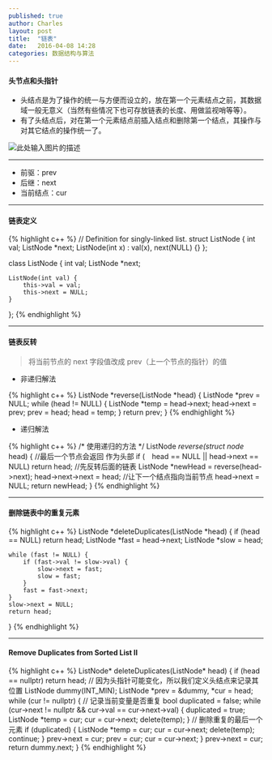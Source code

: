 ```yaml
---
published: true
author: Charles
layout: post
title:  "链表"
date:   2016-04-08 14:28
categories: 数据结构与算法
---
```


#### 头节点和头指针
- 头结点是为了操作的统一与方便而设立的，放在第一个元素结点之前，其数据域一般无意义（当然有些情况下也可存放链表的长度、用做监视哨等等）。
- 有了头结点后，对在第一个元素结点前插入结点和删除第一个结点，其操作与对其它结点的操作统一了。

![此处输入图片的描述][1]

----------

- 前驱：prev
- 后继：next
- 当前结点：cur

----------


#### 链表定义

{% highlight c++ %}
// Definition for singly-linked list.
struct ListNode {
    int val;
    ListNode *next;
    ListNode(int x) : val(x), next(NULL) {}
};

class ListNode {
    int val;
    ListNode *next;

    ListNode(int val) {
        this->val = val;
        this->next = NULL;
    }
};
{% endhighlight %}


----------


#### 链表反转

> 将当前节点的 next 字段值改成 prev（上一个节点的指针）的值

- 非递归解法

{% highlight c++ %}
ListNode *reverse(ListNode *head) {
    ListNode *prev = NULL;
    while (head != NULL) {
        ListNode *temp = head->next;
        head->next = prev;
        prev = head;
        head = temp;
    }
    return prev;
}
{% endhighlight %}

- 递归解法

{% highlight c++ %}
/* 使用递归的方法 */
ListNode *reverse(struct node* head) {
    //最后一个节点会返回 作为头部
    if (　head == NULL || head->next == NULL) return head;
    //先反转后面的链表
    ListNode  *newHead = reverse(head->next);
    head->next->next = head; //让下一个结点指向当前节点
    head->next = NULL;
    return newHead;
}
{% endhighlight %}


----------

#### 删除链表中的重复元素

{% highlight c++ %}
ListNode *deleteDuplicates(ListNode *head) {
    if (head == NULL) return head;
    ListNode *fast = head->next;
    ListNode *slow = head;

    while (fast != NULL) {
        if (fast->val != slow->val) {
            slow->next = fast;
            slow = fast;
        }
        fast = fast->next;
    }
    slow->next = NULL;
    return head;
}
{% endhighlight %}

----------

#### Remove Duplicates from Sorted List II

{% highlight c++ %}
ListNode* deleteDuplicates(ListNode* head) {
    if (head == nullptr) return head;
    // 因为头指针可能变化，所以我们定义头结点来记录其位置
    ListNode dummy(INT_MIN);
    ListNode *prev = &dummy, *cur = head;
    while (cur != nullptr) {
        // 记录当前变量是否重复
        bool duplicated = false;
        while (cur->next != nullptr && cur->val == cur->next->val) {
            duplicated = true;
            ListNode *temp = cur;
            cur = cur->next;
            delete(temp);
        }
        // 删除重复的最后一个元素
        if (duplicated) {
            ListNode *temp = cur;
            cur = cur->next;
            delete(temp);
            continue;
        }
        prev->next = cur;
        prev = cur;
        cur = cur->next;
    }
    prev->next = cur;
    return dummy.next;
}
{% endhighlight %}

  [1]: http://7xjbdi.com1.z0.glb.clouddn.com/headnode.jpg



  [1]: http://7xjbdi.com1.z0.glb.clouddn.com/headnode.jpg